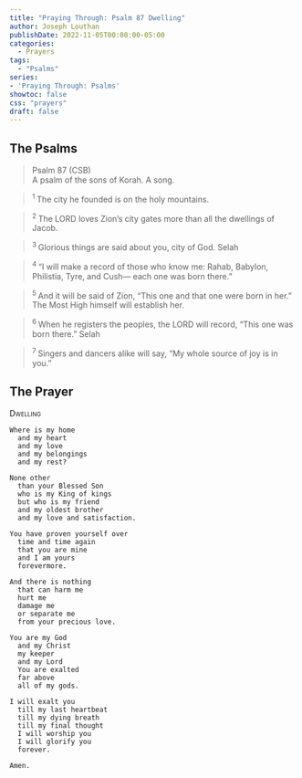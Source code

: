 ```yaml
---
title: "Praying Through: Psalm 87 Dwelling"
author: Joseph Louthan
publishDate: 2022-11-05T00:00:00-05:00
categories:
  - Prayers
tags:
  - "Psalms"
series:
- 'Praying Through: Psalms'
showtoc: false
css: "prayers"
draft: false
---
```

## The Psalms

>Psalm 87 (CSB)  
> A psalm of the sons of Korah. A song. 

><sup> 1 </sup> The city he founded is on the holy mountains. 

><sup> 2 </sup> The LORD loves Zion’s city gates more than all the dwellings of Jacob. 

><sup> 3 </sup> Glorious things are said about you, city of God. Selah 

><sup> 4 </sup> “I will make a record of those who know me: Rahab, Babylon, Philistia, Tyre, and Cush— each one was born there.” 

><sup> 5 </sup> And it will be said of Zion, “This one and that one were born in her.” The Most High himself will establish her. 

><sup> 6 </sup> When he registers the peoples, the LORD will record, “This one was born there.” Selah 

><sup> 7 </sup> Singers and dancers alike will say, “My whole source of joy is in you.”

## The Prayer

<div style="font-variant: small-caps;">
Dwelling
</div>

```text
Where is my home
  and my heart
  and my love
  and my belongings
  and my rest?

None other
  than your Blessed Son
  who is my King of kings
  but who is my friend
  and my oldest brother
  and my love and satisfaction.

You have proven yourself over
  time and time again
  that you are mine
  and I am yours
  forevermore.

And there is nothing
  that can harm me
  hurt me
  damage me
  or separate me
  from your precious love.

You are my God
  and my Christ
  my keeper
  and my Lord
  You are exalted
  far above
  all of my gods.

I will exalt you
  till my last heartbeat
  till my dying breath
  till my final thought
  I will worship you
  I will glorify you
  forever.

Amen.
```

